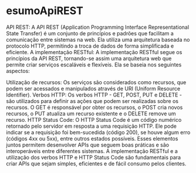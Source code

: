 # esumoApiREST
API REST: A API REST (Application Programming Interface Representational State Transfer) é um conjunto de princípios e padrões que facilitam a comunicação entre sistemas na web. Ela utiliza uma arquitetura baseada no protocolo HTTP, permitindo a troca de dados de forma simplificada e eficiente.
A implementação RESTful: A implementação RESTful segue os princípios da API REST, tornando-se assim uma arquitetura web que permite criar serviços escaláveis e flexíveis. Ela se baseia nos seguintes aspectos:

Utilização de recursos: Os serviços são considerados como recursos, que podem ser acessados e manipulados através de URI (Uniform Resource Identifier).
Verbos HTTP: Os verbos HTTP - GET, POST, PUT e DELETE - são utilizados para definir as ações que podem ser realizadas sobre os recursos. O GET é responsável por obter os recursos, o POST cria novos recursos, o PUT atualiza um recurso existente e o DELETE remove um recurso.
HTTP Status Code: O HTTP Status Code é um código numérico retornado pelo servidor em resposta a uma requisição HTTP. Ele pode indicar se a requisição foi bem-sucedida (código 200), se houve algum erro (códigos 4xx ou 5xx), entre outros estados possíveis.
Esses elementos juntos permitem desenvolver APIs que seguem boas práticas e são interoperáveis entre diferentes sistemas. A implementação RESTful e a utilização dos verbos HTTP e HTTP Status Code são fundamentais para criar APIs que sejam simples, eficientes e de fácil consumo pelos clientes. 
